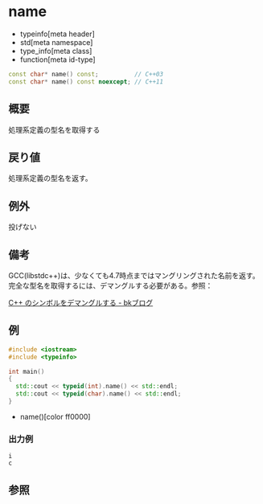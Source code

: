 # name
* typeinfo[meta header]
* std[meta namespace]
* type_info[meta class]
* function[meta id-type]

```cpp
const char* name() const;          // C++03
const char* name() const noexcept; // C++11
```

## 概要
処理系定義の型名を取得する


## 戻り値
処理系定義の型名を返す。


## 例外

投げない


## 備考
GCC(libstdc++)は、少なくても4.7時点まではマングリングされた名前を返す。完全な型名を取得するには、デマングルする必要がある。参照：

[C++ のシンボルをデマングルする - bkブログ](http://0xcc.net/blog/archives/000095.html)


## 例
```cpp example
#include <iostream>
#include <typeinfo>

int main()
{
  std::cout << typeid(int).name() << std::endl;
  std::cout << typeid(char).name() << std::endl;
}
```
* name()[color ff0000]

### 出力例
```
i
c
```

## 参照


